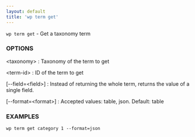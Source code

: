 ```yaml
---
layout: default
title: 'wp term get'
---
```


`wp term get` - Get a taxonomy term

### OPTIONS

&lt;taxonomy&gt;
: Taxonomy of the term to get

&lt;term-id&gt;
: ID of the term to get

[\--field=&lt;field&gt;]
: Instead of returning the whole term, returns the value of a single field.

[\--format=&lt;format&gt;]
: Accepted values: table, json. Default: table

### EXAMPLES

    wp term get category 1 --format=json

